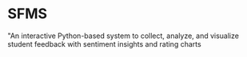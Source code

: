 # SFMS
"An interactive Python-based system to collect, analyze, and visualize student feedback with sentiment insights and rating charts
